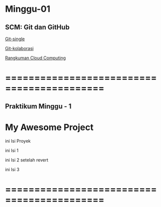 # Minggu-01
## SCM: Git dan GitHub

[Git-single](git-single.md)

[Git-kolaborasi](git-kolaborasi.md)

[Rangkuman Cloud Computing](rangkuman-cloud-computing.md)

# ===========================================
## Praktikum Minggu - 1
# My Awesome Project

ini Isi Proyek

ini Isi 1

ini Isi 2 setelah revert

ini Isi 3
# ===========================================
